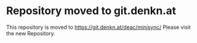 Repository moved to git.denkn.at
================================

This repository is moved to https://git.denkn.at/deac/minisync/
Please visit the new Repository.
